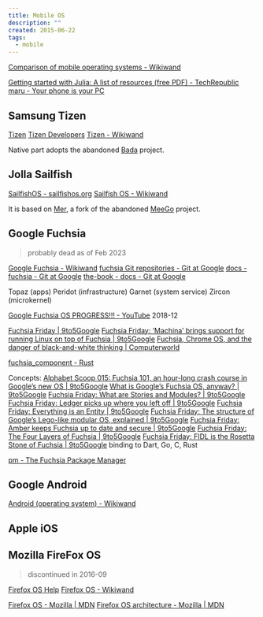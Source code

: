 ```yaml
---
title: Mobile OS
description: ""
created: 2015-06-22
tags:
  - mobile
---
```


[Comparison of mobile operating systems - Wikiwand](http://www.wikiwand.com/en/Comparison_of_mobile_operating_systems)

[Getting started with Julia: A list of resources (free PDF) - TechRepublic](https://www.techrepublic.com/resource-library/whitepapers/getting-started-with-julia-a-list-of-resources-free-pdf/#ftag=CAD-00-10aag7f)
[maru - Your phone is your PC](https://maruos.com/)

## Samsung Tizen

[Tizen](https://www.tizen.org/)
[Tizen Developers](https://developer.tizen.org/)
[Tizen - Wikiwand](http://www.wikiwand.com/en/Tizen)

Native part adopts the abandoned [Bada](http://www.wikiwand.com/en/Bada) project.

## Jolla Sailfish

[SailfishOS - sailfishos.org](https://sailfishos.org/)
[Sailfish OS - Wikiwand](https://www.wikiwand.com/en/Sailfish_OS)

It is based on [Mer](http://merproject.org/), a fork of the abandoned [MeeGo](http://www.wikiwand.com/en/MeeGo) project.

## Google Fuchsia

> probably dead as of Feb 2023

[Google Fuchsia - Wikiwand](https://www.wikiwand.com/en/Google_Fuchsia)
[fuchsia Git repositories - Git at Google](https://fuchsia.googlesource.com/?format=HTML)
[docs - fuchsia - Git at Google](https://fuchsia.googlesource.com/fuchsia/+/master/docs)
[the-book - docs - Git at Google](https://fuchsia.googlesource.com/docs/+/26d5429c0d0b3f6b642911cc61b524adfcb82a39/the-book/)

Topaz (apps)
Peridot (infrastructure)
Garnet (system service)
Zircon (microkernel)

[Google Fuchsia OS PROGRESS!!! - YouTube](https://www.youtube.com/watch?v=83SDXL65W9k) 2018-12

[Fuchsia Friday | 9to5Google](https://9to5google.com/guides/fuchsia-friday/)
[Fuchsia Friday: ‘Machina’ brings support for running Linux on top of Fuchsia | 9to5Google](https://9to5google.com/2018/06/15/fuchsia-friday-machina-brings-support-for-running-linux-on-top-of-fuchsia/)
[Fuchsia, Chrome OS, and the danger of black-and-white thinking | Computerworld](https://www.computerworld.com/article/3292081/operating-systems/fuchsia-chrome-os.html)

[fuchsia_component - Rust](https://fuchsia-docs.firebaseapp.com/rust/fuchsia_component/index.html)

Concepts:
[Alphabet Scoop 015: Fuchsia 101, an hour-long crash course in Google’s new OS | 9to5Google](https://9to5google.com/2018/06/22/alphabet-scoop-015/)
[What is Google’s Fuchsia OS, anyway? | 9to5Google](https://9to5google.com/2018/01/23/what-is-google-fuchsia-os/)
[Fuchsia Friday: What are Stories and Modules? | 9to5Google](https://9to5google.com/2018/01/26/google-fuchsia-os-stories-and-modules/)
[Fuchsia Friday: Ledger picks up where you left off | 9to5Google](https://9to5google.com/2018/02/02/fuchsia-friday-the-ledger/)
[Fuchsia Friday: Everything is an Entity | 9to5Google](https://9to5google.com/2018/02/09/fuchsia-friday-entities/)
[Fuchsia Friday: The structure of Google’s Lego-like modular OS, explained | 9to5Google](https://9to5google.com/2018/02/23/fuchsia-friday-modular-lego-explained/)
[Fuchsia Friday: Amber keeps Fuchsia up to date and secure | 9to5Google](https://9to5google.com/2018/03/09/fuchsia-friday-amber-keeps-fuchsia-up-to-date-and-secure/)
[Fuchsia Friday: The Four Layers of Fuchsia | 9to5Google](https://9to5google.com/2018/03/16/fuchsia-friday-the-four-layers-of-fuchsia/)
[Fuchsia Friday: FIDL is the Rosetta Stone of Fuchsia | 9to5Google](https://9to5google.com/2018/05/11/fuchsia-friday-fidl-is-the-rosetta-stone-of-fuchsia/) binding to Dart, Go, C, Rust

[pm - The Fuchsia Package Manager](https://fuchsia.googlesource.com/garnet/+/master/go/src/pm/README.md#structure-of-a-fuchsia-package)

## Google Android

[Android (operating system) - Wikiwand](<http://www.wikiwand.com/en/Android_(operating_system)>)

## Apple iOS

## Mozilla FireFox OS

> discontinued in 2016-09

[Firefox OS Help](https://support.mozilla.org/en-US/products/firefox-os)
[Firefox OS - Wikiwand](http://www.wikiwand.com/en/Firefox_OS)

[Firefox OS - Mozilla | MDN](https://developer.mozilla.org/en-US/Firefox_OS)
[Firefox OS architecture - Mozilla | MDN](https://developer.mozilla.org/en-US/Firefox_OS/Platform/Architecture)
